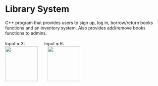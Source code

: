 # Library System
C++ program that provides users to sign up, log in, borrow/return books functions and an inventory system. Also provides add/remove books functions to admins.
<br> <br>
Input = 3:                     Input = 6:
<br>
<picture> 
   <img src="https://github.com/ccemerdem/Printing-Pattern-Using-Loops/assets/112133474/c9305984-21e1-4acf-9f86-5ac8f32e3b06" width="105" height="114" >
</picture>       
<picture> 
   <img src="https://github.com/ccemerdem/Printing-Pattern-Using-Loops/assets/112133474/f00dc6c7-dd90-4075-ab25-12452d0048dc" width="105" height="114" >
</picture>

